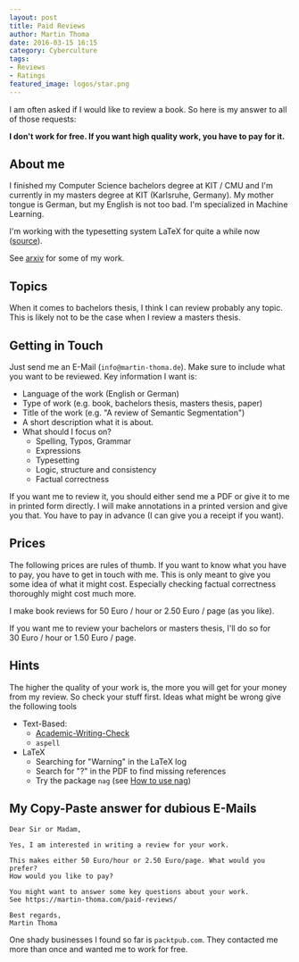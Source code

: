 ```yaml
---
layout: post
title: Paid Reviews
author: Martin Thoma
date: 2016-03-15 16:15
category: Cyberculture
tags:
- Reviews
- Ratings
featured_image: logos/star.png
---
```

I am often asked if I would like to review a book. So here is my answer to
all of those requests:

**I don't work for free. If you want high quality work, you have to pay for it.**


## About me

I finished my Computer Science bachelors degree at KIT / CMU and I'm currently
in my masters degree at KIT (Karlsruhe, Germany). My mother tongue is German,
but my English is not too bad. I'm specialized in Machine Learning.

I'm working with the typesetting system LaTeX for quite a while now
([source](https://github.com/MartinThoma/LaTeX-examples/)).

See [arxiv](http://arxiv.org/a/thoma_m_1.html) for some of my work.


## Topics

When it comes to bachelors thesis, I think I can review probably any topic.
This is likely not to be the case when I review a masters thesis.


## Getting in Touch

Just send me an E-Mail (`info@martin-thoma.de`). Make sure to include what you
want to be reviewed. Key information I want is:

* Language of the work (English or German)
* Type of work (e.g. book, bachelors thesis, masters thesis, paper)
* Title of the work (e.g. "A review of Semantic Segmentation")
* A short description what it is about.
* What should I focus on?
    * Spelling, Typos, Grammar
    * Expressions
    * Typesetting
    * Logic, structure and consistency
    * Factual correctness

If you want me to review it, you should either send me a PDF or give it to me
in printed form directly. I will make annotations in a printed version and give
you that. You have to pay in advance (I can give you a receipt if you want).


## Prices

The following prices are rules of thumb. If you want to know what you have to
pay, you have to get in touch with me. This is only meant to give you some
idea of what it might cost. Especially checking factual correctness thoroughly
might cost much more.

I make book reviews for 50&nbsp;Euro&nbsp;/&nbsp;hour or
2.50&nbsp;Euro&nbsp;/&nbsp;page (as you like).

If you want me to review your bachelors or masters thesis, I'll do
so for 30&nbsp;Euro&nbsp;/&nbsp;hour or 1.50&nbsp;Euro&nbsp;/&nbsp;page.


## Hints

The higher the quality of your work is, the more you will get for your money
from my review. So check your stuff first. Ideas what might be wrong give the
following tools

* Text-Based:
    * [Academic-Writing-Check](https://github.com/devd/Academic-Writing-Check)
    * `aspell`
* LaTeX
    * Searching for "Warning" in the LaTeX log
    * Search for "?" in the PDF to find missing references
    * Try the package `nag` (see [How to use nag](http://tex.stackexchange.com/q/117751/5645))


## My Copy-Paste answer for dubious E-Mails

```
Dear Sir or Madam,

Yes, I am interested in writing a review for your work.

This makes either 50 Euro/hour or 2.50 Euro/page. What would you prefer?
How would you like to pay?

You might want to answer some key questions about your work.
See https://martin-thoma.com/paid-reviews/

Best regards,
Martin Thoma
```

One shady businesses I found so far is `packtpub.com`. They contacted me more
than once and wanted me to work for free.
